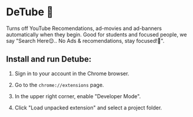 # DeTube 🎯

Turns off YouTube Recomendations, ad-movies and ad-banners automatically when they begin. Good for students and focused people, we say "Search Here😌.. No Ads & recomendations, stay focused!🎯".

## Install and run Detube:

1. Sign in to your account in the Chrome browser.

2. Go to the ``chrome://extensions`` page.

3. In the upper right corner, enable "Developer Mode".

4. Click "Load unpacked extension" and select a project folder.

